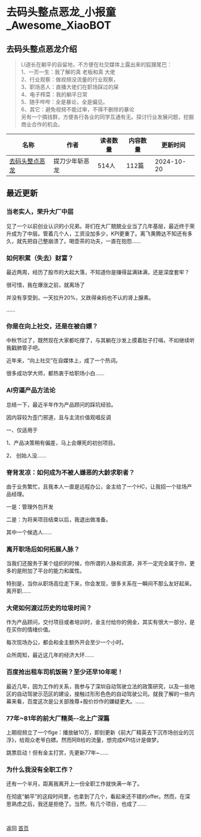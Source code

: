 # 去码头整点恶龙_小报童_Awesome_XiaoBOT

## 去码头整点恶龙介绍
> LI道长在躺平的自留地，不方便在社交媒体上露出来的狐狸尾巴：    
1、一页一生：我了解的真 老板和真 大佬    
2、行业观察：做视频没流量的行业观察，    
3、职场恶人：直播大佬们在职场踩过的屎    
4、电子榨菜：我的躺平日常    
5、随手哔哔：全是暴论，全是偏见。    
6、其它：避免视频不能过审，不得不删除的暴论    
另有一个搞钱群，方便各行各业的同学互通有无。探讨行业发展问题，挖掘商业合作的机会。  
  


|名称|作者|读者数量|内容数量|更新时间|
|---|---|---|---|---|
|[去码头整点恶龙](https://xiaobot.net/p/along?refer=0b133df9-27dc-423b-8101-639049001c13)|提刀少年斩恶龙|514人|112篇|2024-10-20|

## 最近更新
### 当老实人，荣升大厂中层

见了一个以前创业认识的小兄弟。哥们在大厂兢兢业业当了几年基层，最近终于荣升成为了中层。管着几个人，工资没加多少，KPI更重了。离飞黄腾达不知还有多久，就先把自己整崩溃了。喝壶茶的功夫，一直在抱怨......

### 如何积累（失去）财富？

最近两周，经历了股市的大起大落，不知道你是赚得盆满钵满，还是深度套牢？

很可惜，我在爆涨之前，就离场了

并没有享受到，一天拉升20%，又跌得亲妈也不认的肾上腺素。

......

### 你是在向上社交，还是在被白嫖？

中秋节过了，既然现在大家都吃撑了，与其躺在沙发上摸着肚子打嗝，不如继续听我戳肺管子吧。

近年来，“向上社交”在自媒体上，成了一个热词。

很多成功学大师，都热衷于给职场小白......

### AI穷逼产品方法论

总结一下，最近半年作为产品顾问的踩坑经验。

因内容较为歪门邪道，且与主流价值观唱反调

一、仅适用于

1、产品决策稍有偏差，马上会爆死的初创项目。

2、 创始人没......

### 脊背发凉：如何成为不被人嫌恶的大龄求职者？

由于业务繁忙，且我本人一直是远程办公，金主给了一个HC，让我招一个驻场产品经理。

一是：管理外包开发

二是：为将来项目结束以后，我退出做准备。

其中一个候选人......

### 离开职场后如何拓展人脉？

当我们还服务于某个组织的时候，你所谓的人脉和资源，并不一定完全属于你，更多的是附加了平台的能力和属性。

特别是，当你从职场高位走下来，你会发现，很多关系在一瞬间不那么友好起来。离开职......

### 大佬如何渡过历史的垃圾时间？

作为产品顾问，交付项目或者培训时，金主付给你的佣金，其实有很大一部分，是在买你的情绪价值。

每次现场办公，都会和金主额外开会至少一个小时。

众所周知，最近这几年的经济大环......

### 百度抢出租车司机饭碗？至少还早10年呢！

最近几年，因为工作的关系，我参与了深圳自动驾驶立法的政策研究，以及一些地区的自动驾驶示范区的建设，接触过形形色色的自动驾驶公司。就我了解的一些内幕来看，百度这次是公关部挽尊+股价炒作的嫌疑更大。......

### 77年~81年的前大厂精英--北上广深篇

上期视频立了一个flge：播放破10万，即刻更新《前大厂精英去下沉市场创业的沉浮》，给观众老爷白嫖。然而阿B给的流量，想完成KPI估计是做梦。

跳票启动！但有金主打赏，先更新77年~......

### 为什么我没有全职工作？

还有一个半月，距离我离开上一份全职工作就快满一年了。

在彻底“躺平”的这段时间里，也拿到了几个，看起来还不错的offer。然而，在深思熟虑之后，我还是拒绝了。当然，有几个项目，也成了......


<a href="https://github.com/Reno9527/awesome-xiaobot" style="color: white; text-decoration: none;">awesome-xiaobot</a>

返回 [首页](../README.md)
